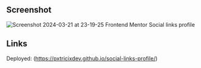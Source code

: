 ## Screenshot 
![Screenshot 2024-03-21 at 23-19-25 Frontend Mentor Social links profile](https://github.com/pxtricixdev/social-links-profile/assets/141490676/8929da3f-a77e-41a9-8186-b8320afa65fc)

## Links
Deployed: (https://pxtricixdev.github.io/social-links-profile/)
